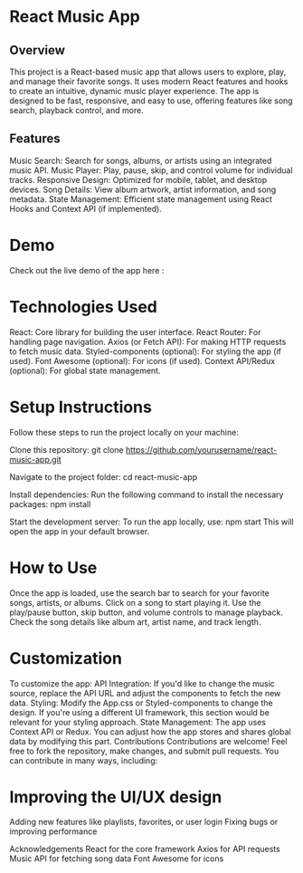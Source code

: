 # React Music App

## Overview
This project is a React-based music app that allows users to explore, play, and manage their favorite songs. It uses modern React features and hooks to create an intuitive, dynamic music player experience. The app is designed to be fast, responsive, and easy to use, offering features like song search, playback control, and more.

## Features
Music Search: Search for songs, albums, or artists using an integrated music API.
Music Player: Play, pause, skip, and control volume for individual tracks.
Responsive Design: Optimized for mobile, tablet, and desktop devices.
Song Details: View album artwork, artist information, and song metadata.
State Management: Efficient state management using React Hooks and Context API (if implemented).

# Demo
Check out the live demo of the app here : 

# Technologies Used
React: Core library for building the user interface.
React Router: For handling page navigation.
Axios (or Fetch API): For making HTTP requests to fetch music data.
Styled-components (optional): For styling the app (if used).
Font Awesome (optional): For icons (if used).
Context API/Redux (optional): For global state management.

# Setup Instructions
Follow these steps to run the project locally on your machine:

Clone this repository:
git clone https://github.com/yourusername/react-music-app.git

Navigate to the project folder:
cd react-music-app

Install dependencies:
Run the following command to install the necessary packages:
npm install

Start the development server:
To run the app locally, use:
npm start
This will open the app in your default browser.

# How to Use
Once the app is loaded, use the search bar to search for your favorite songs, artists, or albums.
Click on a song to start playing it.
Use the play/pause button, skip button, and volume controls to manage playback.
Check the song details like album art, artist name, and track length.

# Customization
To customize the app:
API Integration: If you'd like to change the music source, replace the API URL and adjust the components to fetch the new data.
Styling: Modify the App.css or Styled-components to change the design. If you're using a different UI framework, this section would be relevant for your styling approach.
State Management: The app uses Context API or Redux. You can adjust how the app stores and shares global data by modifying this part.
Contributions
Contributions are welcome! Feel free to fork the repository, make changes, and submit pull requests. You can contribute in many ways, including:

# Improving the UI/UX design
Adding new features like playlists, favorites, or user login
Fixing bugs or improving performance

Acknowledgements
React for the core framework
Axios for API requests 
Music API for fetching song data
Font Awesome for icons 



